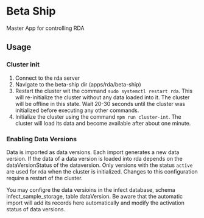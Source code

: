 # Beta Ship

Master App for controlling RDA

## Usage

### Cluster init

1. Connect to the rda server
2. Navigate to the beta-ship dir (apps/rda/beta-ship)
3. Restart the cluster wit the command `sudo systemctl restart rda`. This will re-initialize the cluster without any data loaded into it. The cluster will be offline in this state. Wait 20-30 seconds until the cluster was initialized before executing any other commands.
4. Initialize the cluster using the command `npm run cluster-int`. The cluster will load its data and become available after about one minute.


### Enabling Data Versions

Data is imported as data versions. Each import generates a new data version. If the data of a data version is loaded into rda depends on the dataVersionStatus of the dataversion. Only versions with the status `active` are used for rda when the cluster is initialized. Changes to this configuration require a restart of the cluster.

You may configre the data versioins in the infect database, schema infect_sample_storage, table dataVersion. Be aware that the automatic import will add its records here automatically and modify the activation status of data versions.
